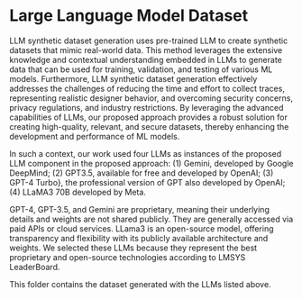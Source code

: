 # Large Language Model Dataset

LLM synthetic dataset generation uses pre-trained LLM to create synthetic datasets that mimic real-world data. This method leverages the extensive knowledge and contextual understanding embedded in LLMs to generate data that can be used for training, validation, and testing of various ML models. Furthermore, LLM synthetic dataset generation effectively addresses the challenges of reducing the time and effort to collect traces, representing realistic designer behavior, and overcoming security concerns, privacy regulations, and industry restrictions. By leveraging the advanced capabilities of LLMs, our proposed approach provides a robust solution for creating high-quality, relevant, and secure datasets, thereby enhancing the development and performance of ML models.

In such a context, our work used four LLMs as instances of the proposed LLM component in the proposed approach: (1) Gemini, developed by Google DeepMind; (2) GPT3.5, available for free and developed by OpenAI; (3) GPT-4 Turbo}, the professional version of GPT also developed by OpenAI; (4) LLaMA3 70B developed by Meta. 

GPT-4, GPT-3.5, and Gemini are proprietary, meaning their underlying details and weights are not shared publicly. They are generally accessed via paid APIs or cloud services. LLama3 is an open-source model, offering transparency and flexibility with its publicly available architecture and weights. We selected these LLMs because they represent the best proprietary and open-source technologies according to LMSYS LeaderBoard.

This folder contains the dataset generated with the LLMs listed above.

